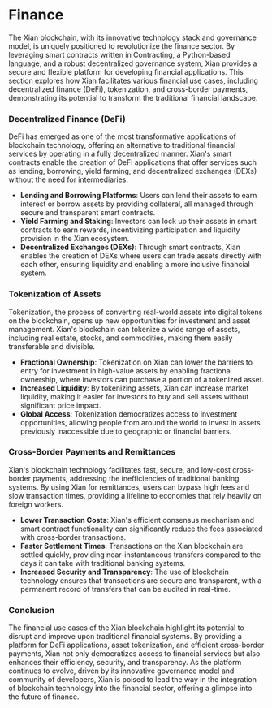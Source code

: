 # Finance

The Xian blockchain, with its innovative technology stack and governance model, is uniquely positioned to revolutionize the finance sector. By leveraging smart contracts written in Contracting, a Python-based language, and a robust decentralized governance system, Xian provides a secure and flexible platform for developing financial applications. This section explores how Xian facilitates various financial use cases, including decentralized finance (DeFi), tokenization, and cross-border payments, demonstrating its potential to transform the traditional financial landscape.

### **Decentralized Finance (DeFi)**

DeFi has emerged as one of the most transformative applications of blockchain technology, offering an alternative to traditional financial services by operating in a fully decentralized manner. Xian's smart contracts enable the creation of DeFi applications that offer services such as lending, borrowing, yield farming, and decentralized exchanges (DEXs) without the need for intermediaries.

* **Lending and Borrowing Platforms**: Users can lend their assets to earn interest or borrow assets by providing collateral, all managed through secure and transparent smart contracts.
* **Yield Farming and Staking**: Investors can lock up their assets in smart contracts to earn rewards, incentivizing participation and liquidity provision in the Xian ecosystem.
* **Decentralized Exchanges (DEXs)**: Through smart contracts, Xian enables the creation of DEXs where users can trade assets directly with each other, ensuring liquidity and enabling a more inclusive financial system.

### **Tokenization of Assets**

Tokenization, the process of converting real-world assets into digital tokens on the blockchain, opens up new opportunities for investment and asset management. Xian's blockchain can tokenize a wide range of assets, including real estate, stocks, and commodities, making them easily transferable and divisible.

* **Fractional Ownership**: Tokenization on Xian can lower the barriers to entry for investment in high-value assets by enabling fractional ownership, where investors can purchase a portion of a tokenized asset.
* **Increased Liquidity**: By tokenizing assets, Xian can increase market liquidity, making it easier for investors to buy and sell assets without significant price impact.
* **Global Access**: Tokenization democratizes access to investment opportunities, allowing people from around the world to invest in assets previously inaccessible due to geographic or financial barriers.

### **Cross-Border Payments and Remittances**

Xian's blockchain technology facilitates fast, secure, and low-cost cross-border payments, addressing the inefficiencies of traditional banking systems. By using Xian for remittances, users can bypass high fees and slow transaction times, providing a lifeline to economies that rely heavily on foreign workers.

* **Lower Transaction Costs**: Xian's efficient consensus mechanism and smart contract functionality can significantly reduce the fees associated with cross-border transactions.
* **Faster Settlement Times**: Transactions on the Xian blockchain are settled quickly, providing near-instantaneous transfers compared to the days it can take with traditional banking systems.
* **Increased Security and Transparency**: The use of blockchain technology ensures that transactions are secure and transparent, with a permanent record of transfers that can be audited in real-time.

### Conclusion

The financial use cases of the Xian blockchain highlight its potential to disrupt and improve upon traditional financial systems. By providing a platform for DeFi applications, asset tokenization, and efficient cross-border payments, Xian not only democratizes access to financial services but also enhances their efficiency, security, and transparency. As the platform continues to evolve, driven by its innovative governance model and community of developers, Xian is poised to lead the way in the integration of blockchain technology into the financial sector, offering a glimpse into the future of finance.
